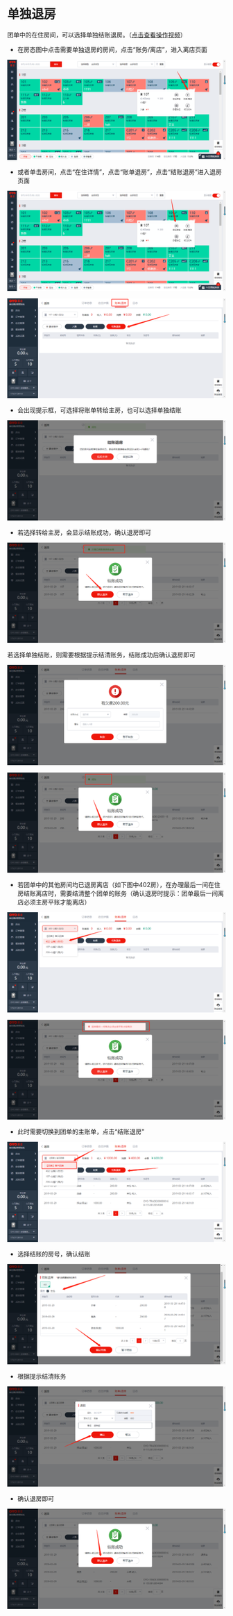 # 单独退房

团单中的在住房间，可以选择单独结账退房。（[点击查看操作视频](http://crs-pms-vidio.oss-cn-beijing.aliyuncs.com/%E9%80%90%E4%B8%80%E9%80%80%E6%88%BF.mp4)）

* 在房态图中点击需要单独退房的房间，点击“账务/离店”，进入离店页面

![](../../../.gitbook/assets/image%20%28741%29.png)

* 或者单击房间，点击“在住详情”，点击“账单退房”，点击“结账退房”进入退房页面

![](../../../.gitbook/assets/image%20%28441%29.png)

![](../../../.gitbook/assets/image%20%28175%29.png)

* 会出现提示框，可选择将账单转给主房，也可以选择单独结账

![](../../../.gitbook/assets/image%20%2829%29.png)

* 若选择转给主房，会显示结账成功，确认退房即可

![](../../../.gitbook/assets/image%20%28617%29.png)

若选择单独结账，则需要根据提示结清账务，结账成功后确认退房即可

![](../../../.gitbook/assets/image%20%28742%29.png)

![](../../../.gitbook/assets/image%20%28636%29.png)

* 若团单中的其他房间均已退房离店（如下图中402房），在办理最后一间在住房结账离店时，需要结清整个团单的账务（确认退房时提示：团单最后一间离店必须主房平账才能离店）

![](../../../.gitbook/assets/image%20%28440%29.png)

![](../../../.gitbook/assets/image%20%28453%29.png)

* 此时需要切换到团单的主账单，点击“结账退房”

![](../../../.gitbook/assets/image%20%28560%29.png)

* 选择结账的房号，确认结账

![](../../../.gitbook/assets/image%20%28670%29.png)

* 根据提示结清账务

![](../../../.gitbook/assets/image%20%28546%29.png)

* 确认退房即可

![](../../../.gitbook/assets/image%20%28397%29.png)



